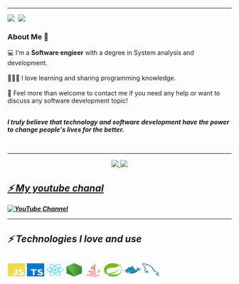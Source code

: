 
<hr />

<a href="https://www.linkedin.com/in/dailan-bueno-b0b955b7/">
  <img align="left" width="24px" src="https://cdn.jsdelivr.net/npm/simple-icons@v3/icons/linkedin.svg"  />
</a>
<a href="mailto:daylansantos@gmail.com">
  <img align="left" width="26px" src="https://cdn.jsdelivr.net/npm/simple-icons@v3/icons/gmail.svg" />
</a>

<br/>

### About Me 🚀
💻 I’m a **Software engieer** with a degree in System analysis and development. </br> </br>
👨🏼‍💻 I love learning and sharing programming knowledge. </br></br>
💬 Feel more than welcome to contact me if you need any help or want to discuss any software development topic! </br></br>
   
 <b><i>I truly believe that technology and software development have the power to change people's lives for the better. 
    
<br/>
<hr />
<div align="center">
  <a href="https://github.com/daylanbueno">
  <img height="180em" src="https://github-readme-stats.vercel.app/api?username=daylanbueno&show_icons=true&theme=gradient&include_all_commits=true&count_private=true"/>
  <img height="180em" src="https://github-readme-stats.vercel.app/api/top-langs/?username=daylanbueno&layout=compact&langs_count=7&theme=gradient"/>
</div>

## ⚡ My youtube chanal
 <a href="https://www.youtube.com/channel/UC-848xOkvCrUA_Jwy71ApWA">
    <img src="https://img.icons8.com/fluency/48/000000/youtube.png" alt="YouTube Channel" />
 </a>
<hr />

## ⚡ Technologies I love and use  
<div style="display: inline_block"><br>
  <img align="center" alt="js" height="30" width="40" src="https://raw.githubusercontent.com/devicons/devicon/master/icons/javascript/javascript-plain.svg">
  <img align="center" alt="ts" height="30" width="40" src="https://raw.githubusercontent.com/devicons/devicon/master/icons/typescript/typescript-plain.svg">
  <img align="center" alt="react" height="30" width="40" src="https://raw.githubusercontent.com/devicons/devicon/master/icons/react/react-original.svg">
  <img align="center" alt="Node" height="30" width="40" src="https://raw.githubusercontent.com/devicons/devicon/master/icons/nodejs/nodejs-original.svg">
  <img align="center" alt="Java" height="30" width="40" src="https://raw.githubusercontent.com/devicons/devicon/master/icons/java/java-plain.svg">
  <img align="center" alt="Spring" height="30" width="40" src="https://raw.githubusercontent.com/devicons/devicon/master/icons/spring/spring-original.svg">
  <img align="center" alt="Docker" height="30" width="40" src="https://raw.githubusercontent.com/devicons/devicon/master/icons/docker/docker-original.svg">
  <img align="center" alt="MySQL" height="30" width="40" src="https://raw.githubusercontent.com/devicons/devicon/master/icons/mysql/mysql-original.svg">
                                                              
</div>
